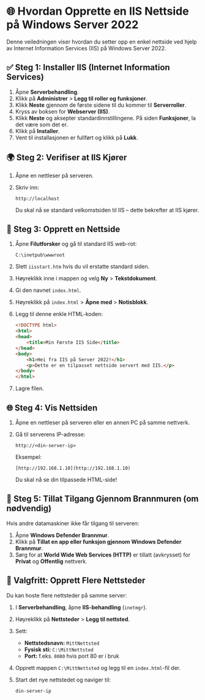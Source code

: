 # 🌐 Hvordan Opprette en IIS Nettside på Windows Server 2022

Denne veiledningen viser hvordan du setter opp en enkel nettside ved hjelp av Internet Information Services (IIS) på Windows Server 2022.

## ✅ Steg 1: Installer IIS (Internet Information Services)

1.  Åpne **Serverbehandling**.
2.  Klikk på **Administrer** > **Legg til roller og funksjoner**.
3.  Klikk **Neste** gjennom de første sidene til du kommer til **Serverroller**.
4.  Kryss av boksen for **Webserver (IIS)**.
5.  Klikk **Neste** og aksepter standardinnstillingene. På siden **Funksjoner**, la det være som det er.
6.  Klikk på **Installer**.
7.  Vent til installasjonen er fullført og klikk på **Lukk**.

## 🌍 Steg 2: Verifiser at IIS Kjører

1.  Åpne en nettleser på serveren.
2.  Skriv inn:

    ```
    http://localhost
    ```

    Du skal nå se standard velkomstsiden til IIS – dette bekrefter at IIS kjører.

## 📁 Steg 3: Opprett en Nettside

1.  Åpne **Filutforsker** og gå til standard IIS web-rot:

    ```
    C:\inetpub\wwwroot
    ```

2.  Slett `iisstart.htm` hvis du vil erstatte standard siden.
3.  Høyreklikk inne i mappen og velg **Ny** > **Tekstdokument**.
4.  Gi den navnet `index.html`.
5.  Høyreklikk på `index.html` > **Åpne med** > **Notisblokk**.
6.  Legg til denne enkle HTML-koden:

    ```html
    <!DOCTYPE html>
    <html>
    <head>
        <title>Min Første IIS Side</title>
    </head>
    <body>
        <h1>Hei fra IIS på Server 2022!</h1>
        <p>Dette er en tilpasset nettside servert med IIS.</p>
    </body>
    </html>
    ```

7.  Lagre filen.

## 🌐 Steg 4: Vis Nettsiden

1.  Åpne en nettleser på serveren eller en annen PC på samme nettverk.
2.  Gå til serverens IP-adresse:

    ```
    http://<din-server-ip>
    ```

    Eksempel:

    ```
    [http://192.168.1.10](http://192.168.1.10)
    ```

    Du skal nå se din tilpassede HTML-side!

## 🔐 Steg 5: Tillat Tilgang Gjennom Brannmuren (om nødvendig)

Hvis andre datamaskiner ikke får tilgang til serveren:

1.  Åpne **Windows Defender Brannmur**.
2.  Klikk på **Tillat en app eller funksjon gjennom Windows Defender Brannmur**.
3.  Sørg for at **World Wide Web Services (HTTP)** er tillatt (avkrysset) for **Privat** og **Offentlig** nettverk.

## 🧪 Valgfritt: Opprett Flere Nettsteder

Du kan hoste flere nettsteder på samme server:

1.  I **Serverbehandling**, åpne **IIS-behandling** (`inetmgr`).
2.  Høyreklikk på **Nettsteder** > **Legg til nettsted**.
3.  Sett:
    * **Nettstedsnavn:** `MittNettsted`
    * **Fysisk sti:** `C:\MittNettsted`
    * **Port:** f.eks. `8080` hvis port 80 er i bruk
4.  Opprett mappen `C:\MittNettsted` og legg til en `index.html`-fil der.
5.  Start det nye nettstedet og naviger til:

    ```
    din-server-ip
    ```